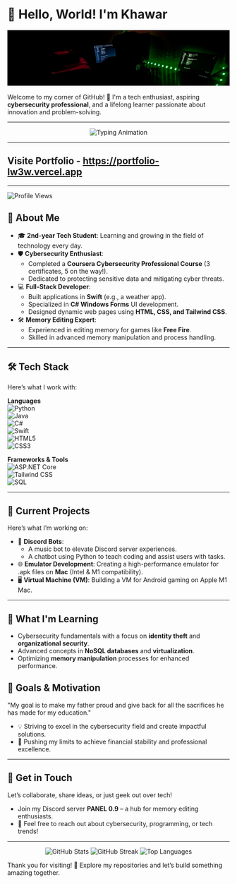 # 👋 Hello, World! I'm Khawar  

![Banner Image](https://github.com/khawarahemad/assets/blob/main/1694790959994.jpeg)

Welcome to my corner of GitHub! 🚀 I'm a tech enthusiast, aspiring **cybersecurity professional**, and a lifelong learner passionate about innovation and problem-solving.  

---

<div align="center">  
  <img src="https://readme-typing-svg.demolab.com?font=Fira+Code&weight=500&size=24&pause=1000&center=true&vCenter=true&width=435&lines=Cybersecurity+Enthusiast;Full-Stack+Developer;Memory+Editing+Expert;Tech+Lover+%26+Problem+Solver" alt="Typing Animation" />
</div>  

---
**Visite Portfolio** - https://portfolio-lw3w.vercel.app
---
---
![Profile Views](https://komarev.com/ghpvc/?username=khawarahemad&label=Profile%20Views&color=brightgreen&style=flat)
## 🎯 **About Me**  
- 🎓 **2nd-year Tech Student**: Learning and growing in the field of technology every day.  
- 🛡️ **Cybersecurity Enthusiast**:  
  - Completed a **Coursera Cybersecurity Professional Course** (3 certificates, 5 on the way!).  
  - Dedicated to protecting sensitive data and mitigating cyber threats.  
- 💻 **Full-Stack Developer**:  
  - Built applications in **Swift** (e.g., a weather app).  
  - Specialized in **C# Windows Forms** UI development.  
  - Designed dynamic web pages using **HTML, CSS, and Tailwind CSS**.  
- 🛠️ **Memory Editing Expert**:  
  - Experienced in editing memory for games like **Free Fire**.  
  - Skilled in advanced memory manipulation and process handling.  

---

## 🛠️ **Tech Stack**  
Here’s what I work with:  

**Languages**  
![Python](https://img.shields.io/badge/-Python-3776AB?style=flat&logo=python&logoColor=white)  
![Java](https://img.shields.io/badge/-Java-007396?style=flat&logo=java&logoColor=white)  
![C#](https://img.shields.io/badge/-C%23-239120?style=flat&logo=csharp&logoColor=white)  
![Swift](https://img.shields.io/badge/-Swift-FA7343?style=flat&logo=swift&logoColor=white)  
![HTML5](https://img.shields.io/badge/-HTML5-E34F26?style=flat&logo=html5&logoColor=white)  
![CSS3](https://img.shields.io/badge/-CSS3-1572B6?style=flat&logo=css3&logoColor=white)  

**Frameworks & Tools**  
![ASP.NET Core](https://img.shields.io/badge/-ASP.NET%20Core-512BD4?style=flat&logo=dotnet&logoColor=white)  
![Tailwind CSS](https://img.shields.io/badge/-Tailwind%20CSS-06B6D4?style=flat&logo=tailwindcss&logoColor=white)  
![SQL](https://img.shields.io/badge/-SQL-4479A1?style=flat&logo=mysql&logoColor=white)  

---

## 🚀 **Current Projects**  
Here’s what I’m working on:  
- 🤖 **Discord Bots**:  
  - A music bot to elevate Discord server experiences.  
  - A chatbot using Python to teach coding and assist users with tasks.  
- 🌐 **Emulator Development**: Creating a high-performance emulator for .apk files on **Mac** (Intel & M1 compatibility).  
- 🖥️ **Virtual Machine (VM)**: Building a VM for Android gaming on Apple M1 Mac.  

---

## 🌱 **What I'm Learning**  
- Cybersecurity fundamentals with a focus on **identity theft** and **organizational security**.  
- Advanced concepts in **NoSQL databases** and **virtualization**.  
- Optimizing **memory manipulation** processes for enhanced performance.  


## 🎯 **Goals & Motivation**  
"My goal is to make my father proud and give back for all the sacrifices he has made for my education."  
- 💡 Striving to excel in the cybersecurity field and create impactful solutions.  
- 💪 Pushing my limits to achieve financial stability and professional excellence.  

---

## 📌 **Get in Touch**  
Let’s collaborate, share ideas, or just geek out over tech!  
- Join my Discord server **PANEL 0.9** – a hub for memory editing enthusiasts.  
- 💬 Feel free to reach out about cybersecurity, programming, or tech trends!  

---

<div align="center">  
  <img src="https://github-readme-stats.vercel.app/api?username=khawarahemad&show_icons=true&theme=radical" alt="GitHub Stats" width="400" />  
  <img src="https://github-readme-streak-stats.herokuapp.com/?user=khawarahemad&theme=radical" alt="GitHub Streak" width="400" /> 
  <img src="https://github-readme-stats.vercel.app/api/top-langs/?username=khawarahemad&layout=compact&theme=radical" alt="Top Languages" width="400" />
</div> 

Thank you for visiting! 🌟 Explore my repositories and let’s build something amazing together.  
